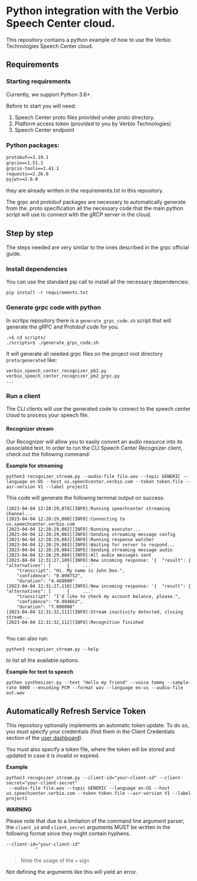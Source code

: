 # Python integration with the Verbio Speech Center cloud.

This repository contains a python example of how to use the Verbio Technologies Speech Center cloud.

## Requirements

### Starting requirements 
Currently, we support Python 3.6+.

Before to start you will need:

1. Speech Center proto files provided under proto directory.
2. Platform access token (provided to you by Verbio Technologies)
3. Speech Center endpoint



### Python packages:
```requirements.txt
protobuf==3.19.1
grpcio==1.51.1
grpcio-tools==1.41.1
requests==2.26.0
pyjwt==2.6.0
```
they are already written in the requirements.txt in this repository.

The grpc and protobuf packages are necessary to automatically generate from the .proto specification all the necessary code that the main python script will use to connect with the gRCP server in the cloud.

##  Step by step
The steps needed are very similar to the ones described in the grpc official guide.

### Install dependencies
You can use the standard pip call to install all the necessary dependencies:
```commandline
pip install -r requirements.txt
```

### Generate grpc code with python
In scritps repository there is a `generate_grpc_code.sh` script that will generate the gRPC and Protobuf code for you.
```console
.>$ cd scripts/
./scripts>$ ./generate_grpc_code.sh

```
It will generate all needed grpc files on the project root directory `proto/generated` like:

```console
verbio_speech_center_recognizer_pb2.py
verbio_speech_center_recognizer_pb2_grpc.py
...
```

### Run a client

The CLI clients will use the generated code to connect to the speech center cloud to process your speech file.  
  

#### Recognizer stream

Our Recognizer will allow you to easily convert an audio resource into its associated text. In order to run the CLI Speech Center Recognizer client, check out the following command:

**Example for streaming**

```console
python3 recognizer_stream.py --audio-file file.wav --topic GENERIC --language en-US --host us.speechcenter.verbio.com --token token.file --asr-version V1 --label project1
```

This code will generate the following terminal output on success:
```console
[2023-04-04 12:28:29,078][INFO]:Running speechcenter streaming channel...
[2023-04-04 12:28:29,080][INFO]:Connecting to us.speechcenter.verbio.com
[2023-04-04 12:28:29,082][INFO]:Running executor...
[2023-04-04 12:28:29,083][INFO]:Sending streaming message config
[2023-04-04 12:28:29,083][INFO]:Running response watcher
[2023-04-04 12:28:29,083][INFO]:Waiting for server to respond...
[2023-04-04 12:28:29,084][INFO]:Sending streaming message audio
[2023-04-04 12:28:29,084][INFO]:All audio messages sent
[2023-04-04 12:31:27,109][INFO]:New incoming response: '{  "result": {    "alternatives": [      {     ...'
	"transcript": "Hi. My name is John Doe.",
	"confidence": "0.899752",
	"duration": "4.460000"
[2023-04-04 12:31:27,110][INFO]:New incoming response: '{  "result": {    "alternatives": [      {     ...'
	"transcript": "I'd like to check my account balance, please.",
	"confidence": "0.994662",
	"duration": "7.000000"
[2023-04-04 12:31:32,111][INFO]:Stream inactivity detected, closing stream...
[2023-04-04 12:31:32,112][INFO]:Recognition finished


```

You can also run:
```console
python3 recognizer_stream.py --help
```
  
to list all the available options.

**Example for text to speech**
```
python synthesizer.py --text "Hello my friend" --voice tommy --sample-rate 8000 --encoding PCM --format wav --language en-us --audio-file out.wav
```


## Automatically Refresh Service Token
This repository optionally implements an automatic token update. To do so, you must specify your credentials (find them in the Client Credentials section of the [user dashboard](https://dashboard.speechcenter.verbio.com)).

You must also specify a token file, where the token will be stored and updated in case it is invalid or expired.

**Example**
```console
python3 recognizer_stream.py --client-id="your-client-id" --client-secret="your-client-secret"
 --audio-file file.wav --topic GENERIC --language en-US --host us.speechcenter.verbio.com --token token.file --asr-version V1 --label project1

```

**WARNING**

Please note that due to a limitation of the command line argument parser, the `client_id` and `client_secret` arguments MUST be written in the following format since they might contain hyphens.

```
--client-id="your-client-id"
           ^
```
> Note the usage of the `=` sign


Not defining the arguments like this will yield an error.